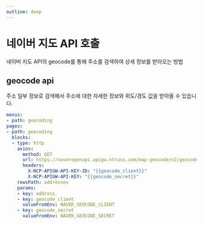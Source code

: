 ```yaml
---
outline: deep
---
```


# 네이버 지도 API 호출

네이버 지도 API의 geocode를 통해 주소를 검색하여 상세 정보를 받아오는 방법

## geocode api

주소 일부 정보로 검색해서 주소에 대한 자세한 정보와 위도/경도 값을 받아올 수 있습니다. 

```yaml
menus:
- path: geocoding  
pages:
- path: geocoding  
  blocks: 
  - type: http
    axios:
      method: GET
      url: https://naveropenapi.apigw.ntruss.com/map-geocode/v2/geocode?query={{address}}
      headers:
        X-NCP-APIGW-API-KEY-ID: "{{geocode_client}}"
        X-NCP-APIGW-API-KEY: "{{geocode_secret}}"
    rowsPath: addresses
    params:
    - key: address
    - key: geocode_client
      valueFromEnv: NAVER_GEOCODE_CLIENT
    - key: geocode_secret
      valueFromEnv: NAVER_GEOCODE_SECRET
```